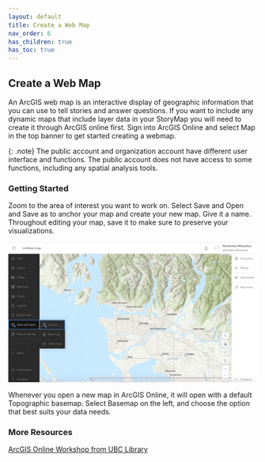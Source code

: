 ```yaml
---
layout: default
title: Create a Web Map
nav_order: 6
has_children: true
has_toc: true
---
```

## Create a Web Map

An ArcGIS web map is an interactive display of geographic information that you can use to tell stories and answer questions. If you want to include any dynamic maps that include layer data in your StoryMap you will need to create it through ArcGIS online first. Sign into ArcGIS Online and select Map in the top banner to get started creating a webmap. 

{: .note}
The public account and organization account have different user interface and functions. The public account does not have access to some functions, including any spatial analysis tools.

### Getting Started

Zoom to the area of interest you want to work on. Select Save and Open and Save as to anchor your map and create your new map. Give it a name. Throughout editing your map, save it to make sure to preserve your visualizations.

<img src="images/WebmapZoom.png" style="width:700px;"/>

Whenever you open a new map in ArcGIS Online, it will open with a default Topographic basemap. Select Basemap on the left, and choose the option that best suits your data needs.

### More Resources
[ArcGIS Online Workshop from UBC Library](https://ubc-library-rc.github.io/intro-AGOL/content/create-a-web-map.html)











